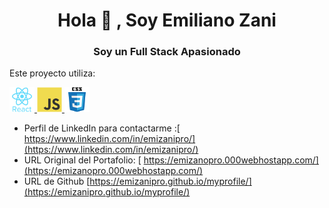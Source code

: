 <h1 align="center">Hola 👋 , Soy Emiliano Zani</h1><h3 align="center">Soy un Full Stack Apasionado</h3>

Este proyecto utiliza:

<a href="https://reactjs.org/" target="_blank" rel="noreferrer">
    <img src="https://raw.githubusercontent.com/devicons/devicon/master/icons/react/react-original-wordmark.svg" alt="react" width="40" height="40"/>
</a>

<a href="https://developer.mozilla.org/en-US/docs/Web/JavaScript" target="_blank" rel="noreferrer">
    <img src="https://raw.githubusercontent.com/devicons/devicon/master/icons/javascript/javascript-original.svg" alt="javascript" width="40" height="40"/>
</a>

<a href="https://www.w3schools.com/css/" target="_blank" rel="noreferrer">
    <img src="https://raw.githubusercontent.com/devicons/devicon/master/icons/css3/css3-original-wordmark.svg" alt="css3" width="40" height="40"/>
</a>


- Perfil de LinkedIn para contactarme :[ https://www.linkedin.com/in/emizanipro/](https://www.linkedin.com/in/emizanipro/)
- URL Original del Portafolio: [ https://emizanopro.000webhostapp.com/](https://emizanopro.000webhostapp.com/)
- URL de Github [https://emizanipro.github.io/myprofile/](https://emizanipro.github.io/myprofile/)
  



